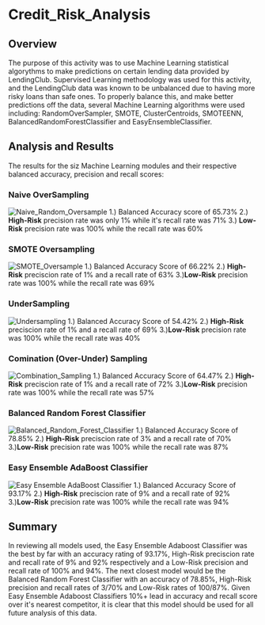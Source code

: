 # Credit_Risk_Analysis

## Overview
The purpose of this activity was to use Machine Learning statistical algorythms to make predictions on certain lending data provided by LendingClub. Supervised Learning methodology was used for this activity, and the LendingClub data was known to be unbalanced due to having more risky loans than safe ones. To properly balance this, and make better predictions off the data, several Machine Learning algorithms were used including: RandomOverSampler, SMOTE, ClusterCentroids, SMOTEENN, BalancedRandomForestClassifier and EasyEnsembleClassifier.

## Analysis and Results
The results for the siz Machine Learning modules and their respective balanced accuracy, precision and recall scores:

### Naive OverSampling
![Naive_Random_Oversample](https://user-images.githubusercontent.com/97924142/172096479-4ce03253-d17e-45b2-842a-28d0deef5357.png)
1.) Balanced Accuracy score of 65.73%
2.) **High-Risk** precision rate was only 1% while it's recall rate was 71%
3.) **Low-Risk** precision rate was 100% while the recall rate was 60%

### SMOTE Oversampling
![SMOTE_Oversample](https://user-images.githubusercontent.com/97924142/172096879-b20a30ac-7c58-4302-b480-8827342f728a.png)
1.) Balanced Accuracy Score of 66.22%
2.) **High-Risk** preciscion rate of 1% and a recall rate of 63%
3.)**Low-Risk** precision rate was 100% while the recall rate was 69%

### UnderSampling
![Undersampling](https://user-images.githubusercontent.com/97924142/172097825-4b18221a-ddd9-4462-9f6f-6c3b1c25dbe9.png)
1.) Balanced Accuracy Score of 54.42%
2.) **High-Risk** preciscion rate of 1% and a recall rate of 69%
3.)**Low-Risk** precision rate was 100% while the recall rate was 40%

### Comination (Over-Under) Sampling
![Combination_Sampling](https://user-images.githubusercontent.com/97924142/172097977-0f69dabd-6841-4a5e-b5f0-5b707a461179.png)
1.) Balanced Accuracy Score of 64.47%
2.) **High-Risk** preciscion rate of 1% and a recall rate of 72%
3.)**Low-Risk** precision rate was 100% while the recall rate was 57%

### Balanced Random Forest Classifier
![Balanced_Random_Forest_Classifier](https://user-images.githubusercontent.com/97924142/172098345-8d279dc7-c055-432d-aa5a-29875869f2aa.png)
1.) Balanced Accuracy Score of 78.85%
2.) **High-Risk** preciscion rate of 3% and a recall rate of 70%
3.)**Low-Risk** precision rate was 100% while the recall rate was 87%

### Easy Ensemble AdaBoost Classifier
![Easy Ensemble AdaBoost Classifier](https://user-images.githubusercontent.com/97924142/172098487-9999a6a1-cf37-438b-b021-73e3f5567ba8.png)
1.) Balanced Accuracy Score of 93.17%
2.) **High-Risk** preciscion rate of 9% and a recall rate of 92%
3.)**Low-Risk** precision rate was 100% while the recall rate was 94%

## Summary
In reviewing all models used, the Easy Ensemble Adaboost Classifier was the best by far with an accuracy rating of 93.17%, High-Risk preciscion rate and recall rate of 9% and 92% respectively and a Low-Risk precision and recall rate of 100% and 94%. The next closest model would be the Balanced Random Forest Classifier with an accuracy of 78.85%, High-Risk precision and recall rates of 3/70% and Low-Risk rates of 100/87%. Given Easy Ensemble Adaboost Classifiers 10%+ lead in accuracy and recall score over it's nearest competitor, it is clear that this model should be used for all future analysis of this data.
